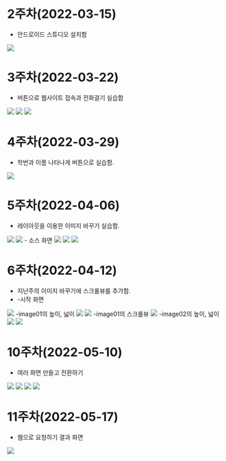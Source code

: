 # 2주차(2022-03-15)
- 안드로이드 스튜디오 설치함
<img width="" height="" src="./pic/2st.png">

# 3주차(2022-03-22)
- 버튼으로 웹사이트 접속과 전화걸기 실습함 
<img width="" height="" src="./pic/화면 캡처 2022-03-22 125048.png">
<img width="" height="" src="./pic/화면 캡처 2022-03-22 125135.png">
<img width="" height="" src="./pic/화면 캡처 2022-03-22 125217.png">

# 4주차(2022-03-29)
- 학번과 이름 나타나게 버튼으로 실습함.
<img width="" height="" src="./pic/4st.png">

# 5주차(2022-04-06)
- 레이아웃을 이용한 이미지 바꾸기 실습함.
<img width="" height="" src="./pic/5st_1.png">
<img width="" height="" src="./pic/5st_2.png">
  - 소스 화면
<img width="" height="" src="./pic/5st_3.png">
<img width="" height="" src="./pic/5st_4.png">
<img width="" height="" src="./pic/5st_5.png">

# 6주차(2022-04-12)
- 지난주의 이미지 바꾸기에 스크롤뷰를 추가함.
- 
  -시작 화면
<img width="" height="" src="./pic/6st_1.png">
    -image01의 높이, 넓이
<img width="" height="" src="./pic/6st_2.png">
<img width="" height="" src="./pic/6st_3.png">
    -image01의 스크롤뷰
<img width="" height="" src="./pic/6st_4.png">
   -image02의 높이, 넓이
<img width="" height="" src="./pic/6st_5.png">
<img width="" height="" src="./pic/6st_6.png">




# 10주차(2022-05-10)
- 여러 화면 만들고 전환하기
<img width="" height="" src="./pic/10st.png">
<img width="" height="" src="./pic/10st_1.png">
<img width="" height="" src="./pic/10st_2.png">
<img width="" height="" src="./pic/10st_3.png">

# 11주차(2022-05-17)
- 웹으로 요청하기 결과 화면
<img width="" height="" src="./pic/11st.png">
